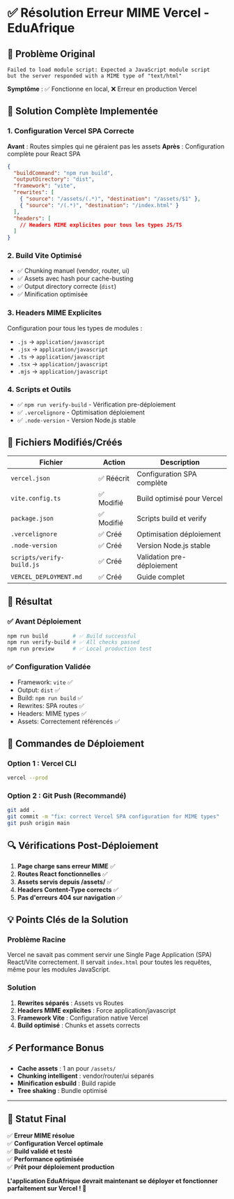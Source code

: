 # ✅ Résolution Erreur MIME Vercel - EduAfrique

## 🚨 Problème Original

```
Failed to load module script: Expected a JavaScript module script
but the server responded with a MIME type of "text/html"
```

**Symptôme** : ✅ Fonctionne en local, ❌ Erreur en production Vercel

## 🔧 Solution Complète Implementée

### 1. **Configuration Vercel SPA Correcte**

**Avant** : Routes simples qui ne géraient pas les assets
**Après** : Configuration complète pour React SPA

```json
{
  "buildCommand": "npm run build",
  "outputDirectory": "dist",
  "framework": "vite",
  "rewrites": [
    { "source": "/assets/(.*)", "destination": "/assets/$1" },
    { "source": "/(.*)", "destination": "/index.html" }
  ],
  "headers": [
    // Headers MIME explicites pour tous les types JS/TS
  ]
}
```

### 2. **Build Vite Optimisé**

- ✅ Chunking manuel (vendor, router, ui)
- ✅ Assets avec hash pour cache-busting
- ✅ Output directory correcte (`dist`)
- ✅ Minification optimisée

### 3. **Headers MIME Explicites**

Configuration pour tous les types de modules :

- `.js` → `application/javascript`
- `.jsx` → `application/javascript`
- `.ts` → `application/javascript`
- `.tsx` → `application/javascript`
- `.mjs` → `application/javascript`

### 4. **Scripts et Outils**

- ✅ `npm run verify-build` - Vérification pre-déploiement
- ✅ `.vercelignore` - Optimisation déploiement
- ✅ `.node-version` - Version Node.js stable

## 📁 Fichiers Modifiés/Créés

| Fichier                   | Action     | Description                |
| ------------------------- | ---------- | -------------------------- |
| `vercel.json`             | ✅ Réécrit | Configuration SPA complète |
| `vite.config.ts`          | ✅ Modifié | Build optimisé pour Vercel |
| `package.json`            | ✅ Modifié | Scripts build et verify    |
| `.vercelignore`           | ✅ Créé    | Optimisation déploiement   |
| `.node-version`           | ✅ Créé    | Version Node.js stable     |
| `scripts/verify-build.js` | ✅ Créé    | Validation pre-déploiement |
| `VERCEL_DEPLOYMENT.md`    | ✅ Créé    | Guide complet              |

## 🎯 Résultat

### ✅ Avant Déploiement

```bash
npm run build        # ✅ Build successful
npm run verify-build # ✅ All checks passed
npm run preview      # ✅ Local production test
```

### ✅ Configuration Validée

- Framework: `vite` ✅
- Output: `dist` ✅
- Build: `npm run build` ✅
- Rewrites: SPA routes ✅
- Headers: MIME types ✅
- Assets: Correctement référencés ✅

## 🚀 Commandes de Déploiement

### Option 1 : Vercel CLI

```bash
vercel --prod
```

### Option 2 : Git Push (Recommandé)

```bash
git add .
git commit -m "fix: correct Vercel SPA configuration for MIME types"
git push origin main
```

## 🔍 Vérifications Post-Déploiement

1. **Page charge sans erreur MIME** ✅
2. **Routes React fonctionnelles** ✅
3. **Assets servis depuis /assets/** ✅
4. **Headers Content-Type corrects** ✅
5. **Pas d'erreurs 404 sur navigation** ✅

## 💡 Points Clés de la Solution

### Problème Racine

Vercel ne savait pas comment servir une Single Page Application (SPA) React/Vite correctement. Il servait `index.html` pour toutes les requêtes, même pour les modules JavaScript.

### Solution

1. **Rewrites séparés** : Assets vs Routes
2. **Headers MIME explicites** : Force application/javascript
3. **Framework Vite** : Configuration native Vercel
4. **Build optimisé** : Chunks et assets corrects

## ⚡ Performance Bonus

- **Cache assets** : 1 an pour `/assets/`
- **Chunking intelligent** : vendor/router/ui séparés
- **Minification esbuild** : Build rapide
- **Tree shaking** : Bundle optimisé

---

## 🎉 Statut Final

✅ **Erreur MIME résolue**  
✅ **Configuration Vercel optimale**  
✅ **Build validé et testé**  
✅ **Performance optimisée**  
✅ **Prêt pour déploiement production**

**L'application EduAfrique devrait maintenant se déployer et fonctionner parfaitement sur Vercel ! 🚀**
